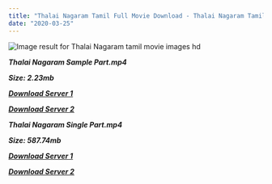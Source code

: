 ```yaml
---
title: "Thalai Nagaram Tamil Full Movie Download - Thalai Nagaram Tamil Movie Download"
date: "2020-03-25"
---
```


![Image result for Thalai Nagaram  tamil movie images hd](https://lh4.googleusercontent.com/D4Ul8dqQ7K-K_jL04Hx6IXREmx_nXzj6ulR7ez8m18acDLKmomlxn1QHqcNm4xcS9HQt2iQlO3dkMKZ27IJRB4qyo0LiiywcKnDf9ht8ZgT6UM6eb_OSjIYISlALzjwv5Q=s412)

**_Thalai Nagaram Sample Part.mp4_**

**_Size: 2.23mb_**

**_[Download Server 1](http://p1.wetransfer.vip/files/Tamil{1299f9f5e3b2d69cf2543eed9032a99b1b0ad17e14bffebc066fcf7d2dcb313c}20Movies/Tamil{1299f9f5e3b2d69cf2543eed9032a99b1b0ad17e14bffebc066fcf7d2dcb313c}20Recent{1299f9f5e3b2d69cf2543eed9032a99b1b0ad17e14bffebc066fcf7d2dcb313c}20Movies/Thalai{1299f9f5e3b2d69cf2543eed9032a99b1b0ad17e14bffebc066fcf7d2dcb313c}20Nagaram{1299f9f5e3b2d69cf2543eed9032a99b1b0ad17e14bffebc066fcf7d2dcb313c}20(2006)/Thalai{1299f9f5e3b2d69cf2543eed9032a99b1b0ad17e14bffebc066fcf7d2dcb313c}20Nagaram/Thalai{1299f9f5e3b2d69cf2543eed9032a99b1b0ad17e14bffebc066fcf7d2dcb313c}20Nagaram{1299f9f5e3b2d69cf2543eed9032a99b1b0ad17e14bffebc066fcf7d2dcb313c}20(2006){1299f9f5e3b2d69cf2543eed9032a99b1b0ad17e14bffebc066fcf7d2dcb313c}20Sample{1299f9f5e3b2d69cf2543eed9032a99b1b0ad17e14bffebc066fcf7d2dcb313c}20(640x360).mp4)_**

**_[Download Server 2](http://p1.wetransfer.vip/files/Tamil{1299f9f5e3b2d69cf2543eed9032a99b1b0ad17e14bffebc066fcf7d2dcb313c}20Movies/Tamil{1299f9f5e3b2d69cf2543eed9032a99b1b0ad17e14bffebc066fcf7d2dcb313c}20Recent{1299f9f5e3b2d69cf2543eed9032a99b1b0ad17e14bffebc066fcf7d2dcb313c}20Movies/Thalai{1299f9f5e3b2d69cf2543eed9032a99b1b0ad17e14bffebc066fcf7d2dcb313c}20Nagaram{1299f9f5e3b2d69cf2543eed9032a99b1b0ad17e14bffebc066fcf7d2dcb313c}20(2006)/Thalai{1299f9f5e3b2d69cf2543eed9032a99b1b0ad17e14bffebc066fcf7d2dcb313c}20Nagaram/Thalai{1299f9f5e3b2d69cf2543eed9032a99b1b0ad17e14bffebc066fcf7d2dcb313c}20Nagaram{1299f9f5e3b2d69cf2543eed9032a99b1b0ad17e14bffebc066fcf7d2dcb313c}20(2006){1299f9f5e3b2d69cf2543eed9032a99b1b0ad17e14bffebc066fcf7d2dcb313c}20Sample{1299f9f5e3b2d69cf2543eed9032a99b1b0ad17e14bffebc066fcf7d2dcb313c}20(640x360).mp4)_**

**_Thalai Nagaram Single Part.mp4_**

**_Size: 587.74mb_**

**_[Download Server 1](http://p1.wetransfer.vip/files/Tamil{1299f9f5e3b2d69cf2543eed9032a99b1b0ad17e14bffebc066fcf7d2dcb313c}20Movies/Tamil{1299f9f5e3b2d69cf2543eed9032a99b1b0ad17e14bffebc066fcf7d2dcb313c}20Recent{1299f9f5e3b2d69cf2543eed9032a99b1b0ad17e14bffebc066fcf7d2dcb313c}20Movies/Thalai{1299f9f5e3b2d69cf2543eed9032a99b1b0ad17e14bffebc066fcf7d2dcb313c}20Nagaram{1299f9f5e3b2d69cf2543eed9032a99b1b0ad17e14bffebc066fcf7d2dcb313c}20(2006)/Thalai{1299f9f5e3b2d69cf2543eed9032a99b1b0ad17e14bffebc066fcf7d2dcb313c}20Nagaram/Thalai{1299f9f5e3b2d69cf2543eed9032a99b1b0ad17e14bffebc066fcf7d2dcb313c}20Nagaram{1299f9f5e3b2d69cf2543eed9032a99b1b0ad17e14bffebc066fcf7d2dcb313c}20(2006){1299f9f5e3b2d69cf2543eed9032a99b1b0ad17e14bffebc066fcf7d2dcb313c}20Single{1299f9f5e3b2d69cf2543eed9032a99b1b0ad17e14bffebc066fcf7d2dcb313c}20Part{1299f9f5e3b2d69cf2543eed9032a99b1b0ad17e14bffebc066fcf7d2dcb313c}20(640x360).mp4)_**

**_[Download Server 2](http://p1.wetransfer.vip/files/Tamil{1299f9f5e3b2d69cf2543eed9032a99b1b0ad17e14bffebc066fcf7d2dcb313c}20Movies/Tamil{1299f9f5e3b2d69cf2543eed9032a99b1b0ad17e14bffebc066fcf7d2dcb313c}20Recent{1299f9f5e3b2d69cf2543eed9032a99b1b0ad17e14bffebc066fcf7d2dcb313c}20Movies/Thalai{1299f9f5e3b2d69cf2543eed9032a99b1b0ad17e14bffebc066fcf7d2dcb313c}20Nagaram{1299f9f5e3b2d69cf2543eed9032a99b1b0ad17e14bffebc066fcf7d2dcb313c}20(2006)/Thalai{1299f9f5e3b2d69cf2543eed9032a99b1b0ad17e14bffebc066fcf7d2dcb313c}20Nagaram/Thalai{1299f9f5e3b2d69cf2543eed9032a99b1b0ad17e14bffebc066fcf7d2dcb313c}20Nagaram{1299f9f5e3b2d69cf2543eed9032a99b1b0ad17e14bffebc066fcf7d2dcb313c}20(2006){1299f9f5e3b2d69cf2543eed9032a99b1b0ad17e14bffebc066fcf7d2dcb313c}20Single{1299f9f5e3b2d69cf2543eed9032a99b1b0ad17e14bffebc066fcf7d2dcb313c}20Part{1299f9f5e3b2d69cf2543eed9032a99b1b0ad17e14bffebc066fcf7d2dcb313c}20(640x360).mp4)_**
